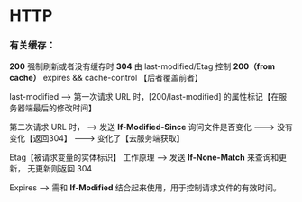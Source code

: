 # HTTP

### 有关缓存： 

**200** 	强制刷新或者没有缓存时
**304**   由 last-modified/Etag 控制
**200（from cache）** expires && cache-control 【后者覆盖前者】

last-modified --> 第一次请求 URL 时，[200/last-modified] 的属性标记【在服务器端最后的修改时间】

第二次请求 URL 时，  --> 发送 **If-Modified-Since** 询问文件是否变化  ---> 没有变化【返回304】 ---> 变化了【去服务端获取】

Etag【被请求变量的实体标识】 工作原理  --> 发送 **If-None-Match** 来查询和更新， 无更新则返回 304

Expires --> 需和 **If-Modified** 结合起来使用，用于控制请求文件的有效时间。

